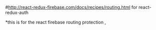 #http://react-redux-firebase.com/docs/recipes/routing.html for react-redux-auth

*this is for the react firebase routing protection , 



